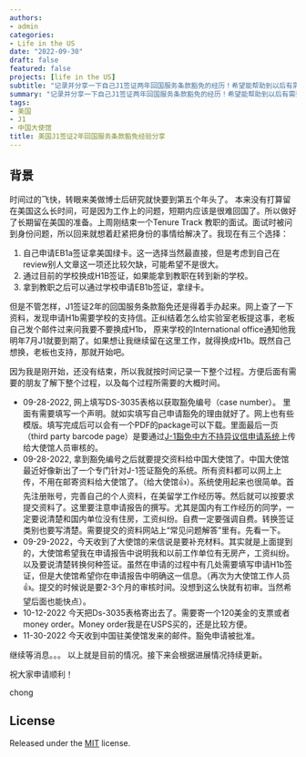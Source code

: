 ```yaml
---
authors:
- admin
categories:
- Life in the US
date: "2022-09-30"
draft: false
featured: false
projects: [life in the US]
subtitle: "记录并分享一下自己J1签证两年回国服务条款豁免的经历！希望能帮助到以后有需要的人。"
summary: "记录并分享一下自己J1签证两年回国服务条款豁免的经历！希望能帮助到以后有需要的人。"
tags:
- 美国
- J1
- 中国大使馆
title: 美国J1签证2年回国服务条款豁免经验分享
---
```


## 背景

时间过的飞快，转眼来美做博士后研究就快要到第五个年头了。 本来没有打算留在美国这么长时间，可是因为工作上的问题，短期内应该是很难回国了。所以做好了长期留在美国的准备。上周刚结束一个Tenure Track 教职的面试。面试时被问到身份问题，所以回来就想着赶紧把身份的事情给解决了。我现在有三个选择：
1. 自己申请EB1a签证拿美国绿卡。这一选择当然最直接，但是考虑到自己在review别人文章这一项还比较欠缺，可能希望不是很大。
2. 通过目前的学校换成H1B签证，如果能拿到教职在转到新的学校。
3. 拿到教职之后可以通过学校申请EB1b签证，拿绿卡。

但是不管怎样，J1签证2年的回国服务条款豁免还是得着手办起来。网上查了一下资料，发现申请H1b需要学校的支持信。正纠结着怎么给实验室老板提这事，老板自己发个邮件过来问我要不要换成H1b， 原来学校的International office通知他我明年7月J1就要到期了。如果想让我继续留在这里工作，就得换成H1b。既然自己想换，老板也支持，那就开始吧。

因为我是刚开始，还没有结束，所以我就按时间记录一下整个过程。方便后面有需要的朋友了解下整个过程，以及每个过程所需要的大概时间。
* 09-28-2022, 网上填写DS-3035表格以获取豁免编号（case number）。 里面有需要填写一个声明。就如实填写自己申请豁免的理由就好了。网上也有些模版。填写完成后可以会有一个PDF的package可以下载。里面最后一页（third party barcode page）是要通过[J-1豁免中方不持异议信申请系统](https://www.lxgzusa.org)上传给大使馆人员审核的。
* 09-28-2022, 拿到豁免编号之后就要提交资料给中国大使馆了。中国大使馆最近好像新出了一个专门针对J-1签证豁免的系统。所有资料都可以网上上传，不用在邮寄资料给大使馆了。（给大使馆👍）。系统使用起来也很简单。首先注册账号，完善自己的个人资料，在美留学工作经历等。然后就可以按要求提交资料了。这里要注意申请报告的撰写。尤其是国内有工作经历的同学，一定要说清楚和国内单位没有住房，工资纠纷。自费一定要强调自费。转换签证类别也要写清楚。需要提交的资料网站上“常见问题解答”里有。先看一下。
* 09-29-2022，今天收到了大使馆的来信说是要补充材料。其实就是上面提到的，大使馆希望我在申请报告中说明我和以前工作单位有无房产，工资纠纷。以及要说清楚转换何种签证。虽然在申请的过程中有几处需要填写申请H1b签证，但是大使馆希望你在申请报告中明确这一信息。（再次为大使馆工作人员👍。提交的时候说是要2-3个月的审核时间。没想到这么快就有初审。当然希望后面也能快点）。
* 10-12-2022 今天把Ds-3035表格寄出去了。需要寄一个120美金的支票或者money order。Money order我是在USPS买的，还是比较方便。
* 11-30-2022 今天收到中国驻美使馆发来的邮件。豁免申请被批准。

继续等消息。。。
以上就是目前的情况。接下来会根据进展情况持续更新。

祝大家申请顺利！

chong


## License

Released under the [MIT](https://github.com/wowchemy/wowchemy-hugo-themes/blob/master/LICENSE.md) license.
